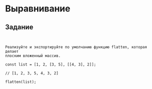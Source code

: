 # Выравнивание

 ## Задание
```


Реализуйте и экспортируйте по умолчанию функцию flatten, которая делает 
плоским вложенный массив.

const list = [1, 2, [3, 5], [[4, 3], 2]];

// [1, 2, 3, 5, 4, 3, 2]

flatten(list);


```

